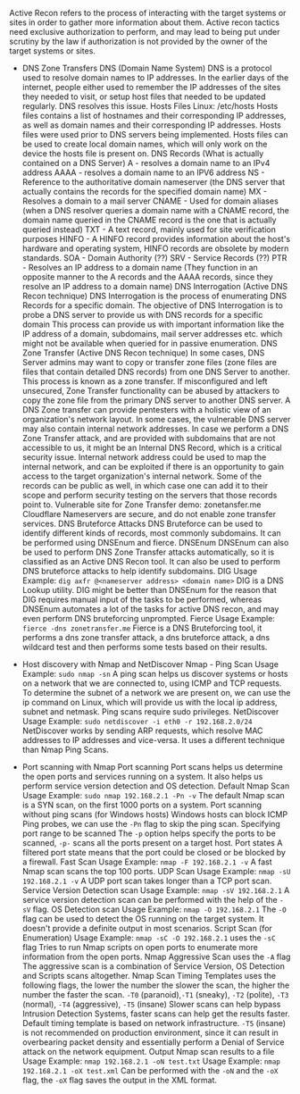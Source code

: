 Active Recon refers to the process of interacting with the target systems or sites in order to gather more information about them. Active recon tactics need exclusive authorization to perform, and may lead to being put under scrutiny by the law if authorization is not provided by the owner of the target systems or sites.

- DNS Zone Transfers
	DNS (Domain Name System)
		DNS is a protocol used to resolve domain names to IP addresses. In the earlier days of the internet, people either used to remember the IP addresses of the sites they needed to visit, or setup host files that needed to be updated regularly. DNS resolves this issue.
	Hosts Files
		Linux: /etc/hosts
		Hosts files contains a list of hostnames and their corresponding IP addresses, as well as domain names and their corresponding IP addresses.
		Hosts files were used prior to DNS servers being implemented.
		Hosts files can be used to create local domain names, which will only work on the device the hosts file is present on.
	DNS Records (What is actually contained on a DNS Server)
		A - resolves a domain name to an IPv4 address
		AAAA - resolves a domain name to an IPV6 address
		NS - Reference to the authoritative domain nameserver (the DNS server that actually contains the records for the specified domain name)
		MX - Resolves a domain to a mail server
		CNAME - Used for domain aliases (when a DNS resolver queries a domain name with a CNAME record, the domain name queried in the CNAME record is the one that is actually queried instead)
		TXT - A text record, mainly used for site verification purposes
		HINFO - A HINFO record provides information about the host's hardware and operating system, HINFO records are obsolete by modern standards.
		SOA - Domain Authority (??)
		SRV - Service Records (??)
		PTR - Resolves an IP address to a domain name (They function in an opposite manner to the A records and the AAAA records, since they resolve an IP address to a domain name)
	DNS Interrogation (Active DNS Recon technique)
		DNS Interrogation is the process of enumerating DNS Records for a specific domain.
		The objective of DNS Interrogation is to probe a DNS server to provide us with DNS records for a specific domain
		This process can provide us with important information like the IP address of a domain, subdomains, mail server addresses etc. which might not be available when queried for in passive enumeration.
	DNS Zone Transfer (Active DNS Recon technique)
		In some cases, DNS Server admins may want to copy or transfer zone files (zone files are files that contain detailed DNS records) from one DNS Server to another. This process is known as a zone transfer.
		If misconfigured and left unsecured, Zone Transfer functionality can be abused by attackers to copy the zone file from the primary DNS server to another DNS server.
		A DNS Zone transfer can provide pentesters with a holistic view of an organization's network layout.
		In some cases, the vulnerable DNS server may also contain internal network addresses.
		In case we perform a DNS Zone Transfer attack, and are provided with subdomains that are not accessible to us, it might be an Internal DNS Record, which is a critical security issue.
		Internal network address could be used to map the internal network, and can be exploited if there is an opportunity to gain access to the target organization's internal network.
		Some of the records can be public as well, in which case one can add it to their scope and perform security testing on the servers  that those records point to.
		Vulnerable site for Zone Transfer demo: zonetansfer.me
		Cloudflare Nameservers are secure, and do not enable zone transfer services.
	DNS Bruteforce Attacks
		DNS Bruteforce can be used to identify different kinds of records, most commonly subdomains. It can be performed using DNSEnum and fierce. 
	DNSEnum
		DNSEnum can also be used to  perform DNS Zone Transfer attacks automatically, so it is classified as an Active DNS Recon tool.
		It can also be used to perform DNS bruteforce attacks to help identify subdomains.
	DIG
		Usage Example: `dig axfr @<nameserver address> <domain name>`
		DIG is a DNS Lookup utility.
		DIG might be better than DNSEnum for the reason that DIG requires manual input of the tasks to be performed, whereas DNSEnum automates a lot of the tasks for active DNS recon, and may even perform DNS bruteforcing unprompted.
	Fierce
		Usage Example: `fierce -dns zonetransfer.me`
		Fierce is a DNS Bruteforcing tool, it performs a dns zone transfer attack, a dns bruteforce attack, a dns wildcard test and then performs some tests based on their results.

- Host discovery with Nmap and NetDiscover
	Nmap - Ping Scan
		Usage Example: `sudo nmap -sn`
		A ping scan helps us discover systems or hosts on a network that we are connected to, using ICMP and TCP requests.
		To determine the subnet of a network we are present on, we can use the ip command on Linux, which will provide us with the local ip address, subnet and netmask.
		Ping scans require sudo privileges.
	NetDiscover
		Usage Example: `sudo netdiscover -i eth0 -r 192.168.2.0/24`
		NetDiscover works by sending ARP requests, which resolve MAC addresses to IP addresses and vice-versa.
		It uses a different technique than Nmap Ping Scans.

- Port scanning with Nmap
	Port scanning
		Port scans helps us determine the open ports and services running on a system. It also helps us perform service version detection and OS detection.
	Default Nmap Scan
		Usage Example: `sudo nmap 192.168.2.1 -Pn -v`
		The default Nmap scan is a SYN scan, on the first 1000 ports on a system.
	Port scanning without ping scans (for Windows hosts)
		Windows hosts can block ICMP Ping probes, we can use the `-Pn` flag to skip the ping scan.
	Specifying port range to be scanned
		The `-p` option helps specify the ports to be scanned, `-p-` scans all the ports present on a target host.
	Port states
		A filtered port state means that the port could be closed or be blocked by a firewall.
	Fast Scan
		Usage Example: `nmap -F 192.168.2.1 -v`
		A fast Nmap scan scans the top 100 ports.
	UDP Scan
		Usage Example: `nmap -sU 192.168.2.1 -v`
		A UDP port scan takes longer than a TCP port scan.
	Service Version Detection scan
		Usage Example: `nmap -sV 192.168.2.1`
		A service version detection scan can be performed with the help of the `-sV` flag.
	OS Detection scan
		Usage Example: `nmap -O 192.168.2.1`
		The `-O` flag can be used to detect the OS running on the target system. It doesn't provide a definite output in most scenarios.
	Script Scan (for Enumeration)
		Usage Example: `nmap -sC -O 192.168.2.1`
		uses the `-sC` flag
		Tries to run Nmap scripts on open ports to enumerate more information from the open ports.
	Nmap Aggressive Scan
		uses the `-A` flag
		The aggressive scan is a combination of Service Version, OS Detection and Scripts scans altogether.
	Nmap Scan Timing Templates
		uses the following flags, the lower the number the slower the scan, the higher the number the faster the scan.
		`-T0` (paranoid),`-T1` (sneaky), `-T2` (polite), `-T3` (normal), `-T4` (aggressive), `-T5` (insane)
		Slower scans can help bypass Intrusion Detection Systems, faster scans can help get the results faster.
		Default timing template is based on network infrastructure.
		`-T5` (insane) is not recommended on production environment, since it can result in overbearing packet density and essentially perform a Denial of Service attack on the network equipment.
	Output Nmap scan results to a file
		Usage Example: `nmap 192.168.2.1 -oN test.txt`
		Usage Example: `nmap 192.168.2.1 -oX test.xml`
		Can be performed with the `-oN` and the `-oX` flag, the `-oX` flag saves the output in the XML format.
